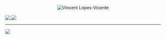 <p align="center">
  <img src="https://user-images.githubusercontent.com/6057206/213519582-1cd3a650-0100-40a9-9476-8ee5951b35e0.svg" alt="Vincent Lopes-Vicente"/>
</p>


<a href="https://github.com/lopes-vincent">
  <img align="center" src="https://github-readme-stats-lopesv.vercel.app/api?username=lopes-vincent&theme=transparent&count_private=true&title_color=ff79c6&hide_border=true&text_color=50fa7b&icon_color=ff79c6&show_icons=true&include_all_commits=true&custom_title=Github%20stats" />
</a>


<a href="https://github.com/lopes-vincent">
  <img align="center" src="https://streak-stats.demolab.com/?user=lopes-vincent&theme=neon-dark&hide_border=true&border_radius=4.7&background=DC00FF00&currStreakNum=50FA7B&sideNums=50FA7B&currStreakLabel=FF79C6&ring=FF79C6&fire=BD93F9&sideLabels=FF79C6&dates=BD93F9&stroke=44475A" />
</a>

<hr>

![](https://github-profile-trophy.vercel.app/?username=lopes-vincent&theme=dracula&no-frame=true&no-bg=true&margin-w=15&margin-h=15&column=-1)
